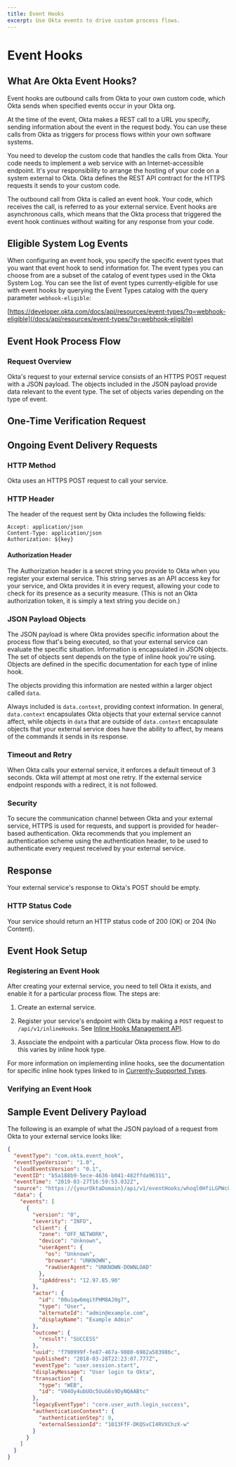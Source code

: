 ```yaml
---
title: Event Hooks
excerpt: Use Okta events to drive custom process flows.
---
```


# Event Hooks

<ApiLifecycle access="ea" />

## What Are Okta Event Hooks?

Event hooks are outbound calls from Okta to your own custom code, which Okta sends when specified events occur in your Okta org.

At the time of the event, Okta makes a REST call to a URL you specify, sending information about the event in the request body. You can use these calls from Okta as triggers for process flows within your own software systems.

You need to develop the custom code that handles the calls from Okta. Your code needs to implement a web service with an Internet-accessible endpoint. It's your responsibility to arrange the hosting of your code on a system external to Okta. Okta defines the REST API contract for the HTTPS requests it sends to your custom code.

The outbound call from Okta is called an event hook. Your code, which receives the call, is referred to as your external service. Event hooks are asynchronous calls, which means that the Okta process that triggered the event hook continues without waiting for any response from your code.

## Eligible System Log Events

When configuring an event hook, you specify the specific event types that you want that event hook to send information for. The event types you can choose from are a subset of the catalog of event types used in the Okta System Log. You can see the list of event types currently-eligible for use with event hooks by querying the Event Types catalog with the query parameter `webhook-eligible`:

[https://developer.okta.com/docs/api/resources/event-types/?q=webhook-eligible](/docs/api/resources/event-types/?q=webhook-eligible)

## Event Hook Process Flow

### Request Overview

Okta's request to your external service consists of an HTTPS POST request with a JSON payload. The objects included in the JSON payload provide data relevant to the event type. The set of objects varies depending on the type of event.

## One-Time Verification Request


## Ongoing Event Delivery Requests

### HTTP Method

Okta uses an HTTPS POST request to call your service.

### HTTP Header

The header of the request sent by Okta includes the following fields:

```http
Accept: application/json
Content-Type: application/json
Authorization: ${key}
```

#### Authorization Header

The Authorization header is a secret string you provide to Okta when you register your external service. This string serves as an API access key for your service, and Okta provides it in every request, allowing your code to check for its presence as a security measure. (This is not an Okta authorization token, it is simply a text string you decide on.)

### JSON Payload Objects

The JSON payload is where Okta provides specific information about the process flow that's being executed, so that your external service can evaluate the specific situation. Information is encapsulated in JSON objects. The set of objects sent depends on the type of inline hook you're using. Objects are defined in the specific documentation for each type of inline hook.

The objects providing this information are nested within a larger object called `data`.

Always included is `data.context`, providing context information. In general, `data.context` encapsulates Okta objects that your external service cannot affect, while objects in `data` that are outside of `data.context` encapsulate objects that your external service does have the ability to affect, by means of the commands it sends in its response.

### Timeout and Retry

When Okta calls your external service, it enforces a default timeout of 3 seconds. Okta will attempt at most one retry. If the external service endpoint responds with a redirect, it is not followed.

### Security

To secure the communication channel between Okta and your external service, HTTPS is used for requests, and support is provided for header-based authentication. Okta recommends that you implement an authentication scheme using the authentication header, to be used to authenticate every request received by your external service.

## Response

Your external service's response to Okta's POST should be empty.

### HTTP Status Code

Your service should return an HTTP status code of 200 (OK) or 204 (No Content).

## Event Hook Setup

### Registering an Event Hook

After creating your external service, you need to tell Okta it exists, and enable it for a particular process flow. The steps are:

1. Create an external service.

1. Register your service's endpoint with Okta by making a `POST` request to `/api/v1/inlineHooks`. See [Inline Hooks Management API](/docs/api/resources/inline-hooks).

1. Associate the endpoint with a particular Okta process flow. How to do this varies by inline hook type.

For more information on implementing inline hooks, see the documentation for specific inline hook types linked to in [Currently-Supported Types](#currently-supported-types).

### Verifying an Event Hook



## Sample Event Delivery Payload

The following is an example of what the JSON payload of a request from Okta to your external service looks like:

```json
{
  "eventType": "com.okta.event_hook",
  "eventTypeVersion": "1.0",
  "cloudEventsVersion": "0.1",
  "eventID": "b5a188b9-5ece-4636-b041-482ffda96311",
  "eventTime": "2019-03-27T16:59:53.032Z",
  "source": "https://{yourOktaDomain}/api/v1/eventHooks/whoql0HfiLGPWc8Jx0g3",
  "data": {
    "events": [
      {
        "version": "0",
        "severity": "INFO",
        "client": {
          "zone": "OFF_NETWORK",
          "device": "Unknown",
          "userAgent": {
            "os": "Unknown",
            "browser": "UNKNOWN",
            "rawUserAgent": "UNKNOWN-DOWNLOAD"
          },
          "ipAddress": "12.97.85.90"
        },
        "actor": {
          "id": "00u1qw6mqitPHM8AJ0g7",
          "type": "User",
          "alternateId": "admin@example.com",
          "displayName": "Example Admin"
        },
        "outcome": {
          "result": "SUCCESS"
        },
        "uuid": "f790999f-fe87-467a-9880-6982a583986c",
        "published": "2018-03-28T22:23:07.777Z",
        "eventType": "user.session.start",
        "displayMessage": "User login to Okta",
        "transaction": {
          "type": "WEB",
          "id": "V04Oy4ubUOc5UuG6s9DyNQAABtc"
        },
        "legacyEventType": "core.user_auth.login_success",
        "authenticationContext": {
          "authenticationStep": 0,
          "externalSessionId": "1013FfF-DKQSvCI4RVXChzX-w"
        }
      }
    ]
  }
}
```
